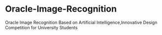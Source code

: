 # Oracle-Image-Recognition
Oracle Image Recognition Based on Artificial Intelligence,Innovative Design Competition for University Students
